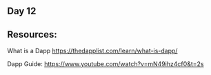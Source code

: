## Day 12
## Resources:

What is a Dapp https://thedapplist.com/learn/what-is-dapp/

Dapp Guide: https://www.youtube.com/watch?v=mN49ihz4cf0&t=2s

